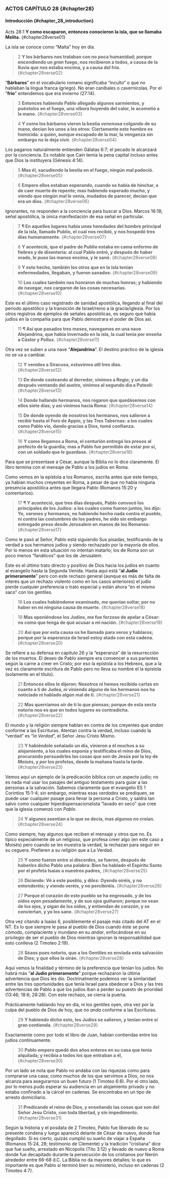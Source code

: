 ### ACTOS CAPÍTULO 28 {#chapter28}

#### Introducción {#chapter\_28\_introduction}

Acts 28:1 **Y como escaparon, entonces conocieron la isla, que se llamaba Melita.** {#chapter28verse01}

La isla se conoce como “Malta” hoy en día.

>2 **Y los bárbaros nos trataban con no poca humanidad; porque encendiendo un *gran* fuego, nos recibieron a todos, a causa de la lluvia que *nos* estaba encima, y a causa del frío.** {#chapter28verse02}

“**Bárbaros**” en el vocabulario romano significaba “inculto” o que no hablaban la lingua franca (griego). No eran caníbales o cavernícolas. Por el “**frío**” entendemos que era invierno (27:14).

>3 **Entonces habiendo Pablo allegado algunos sarmientos, y puésto*los* en el fuego, una víbora huyendo del calor, le acometió a la mano.** {#chapter28verse03}

>4 **Y como los bárbaros vieron la bestia *venenosa* colgando de su mano, decían los unos a los otros: Ciertamente este hombre es homicida: a quien, aunque escapado de la mar, la venganza sin embargo no le deja vivir.** {#chapter28verse04}

Los paganos naturalmente entienden Gálatas 6:7; el pecado le alcanzará por la conciencia. Es notable que Caín temía la pena capital incluso antes que Dios la instituyera (Génesis 4:14).

>5 **Mas él, sacudiendo la bestia en el fuego, ningún mal padeció.** {#chapter28verse05}

>6 **Empero ellos estaban esperando, cuando se había de hinchar, o de caer muerto de repente; mas habiendo esperado mucho, y viendo que ningún mal le venía, mudados de parecer, decían que era un dios.** {#chapter28verse06}

Ignorantes, no responden a la conciencia para buscar a Dios. Marcos 16:18; señal apostólica, la única manifestación de esa señal en particular. 

>7 **¶ En aquellos lugares había *unas* heredades del hombre principal de la isla, llamado Publio, el cual nos recibió, y nos hospedó tres días humanamente.** {#chapter28verse07}

>8 **Y aconteció, que el padre de Publio estaba en cama enfermo de fiebres y de disentería: al cual Pablo entró, y después de haber orado, le puso las manos encima, y le sanó.** {#chapter28verse08}

>9 **Y esto hecho, también los otros que en la isla tenían enfermedades, llegaban, y fueron sanados:** {#chapter28verse09}

>10 **Los cuales también nos honraron de muchas honras; y habiendo de navegar, *nos* cargaron de las cosas necesarias.** {#chapter28verse10}

Este es el último caso registrado de sanidad apostólica, llegando al final del periodo apostólico y la transición de Israel/reino a la gracia/iglesia. Por los otros registros de ejemplos de señales apostólicas, es seguro que había judíos en la compañía para que Pablo demostrara el poder de Dios así.

>11 **¶ Así que pasados tres meses, navegamos en una nave Alejandrina, que había invernado en la isla, la cual tenía por enseña a Cástor y Pollux.** {#chapter28verse11}

Otra vez se suben a una nave “**Alejandrina**”. El destino práctico de la iglesia no se va a cambiar. 

>12 **Y venidos a Siracusa, estuvimos *allí* tres días.** {#chapter28verse12}

>13 **De donde costeando al derredor, vinimos a Regio; y un día después ventando del austro, vinimos al segundo día a Puteoli:** {#chapter28verse13}

>14 **Donde hallando hermanos, nos rogaron que quedásemos con ellos siete días; y así vinimos hacia Roma:** {#chapter28verse14}

>15 **De donde oyendo de nosotros los hermanos, nos salieron a recibir hasta el Foro de Appio, y las Tres Tabernas: a los cuales como Pablo vio, dando gracias a Dios, tomó confianza.** {#chapter28verse15}

>16 **Y como llegamos a Roma, el centurión entregó los presos al prefecto de la guardia; mas a Pablo fue permitido de estar por sí, con un soldado que le guardase.** {#chapter28verse16}

Para que se presentase a César, aunque la Biblia no lo dice claramente. El libro termina con el mensaje de Pablo a los judíos en Roma. 

Como vemos en la epístola a los Romanos, escrita antes que este tiempo, ya habían muchos creyentes en Roma, a pesar de que no había ninguna presencia apostólica antes que llegara Pablo (Romanos 15:20 y comentarios).

>17 **¶ Y aconteció, que tres días después, Pablo convocó los principales de los Judíos: a los cuales como fueron juntos, les dijo: Yo, varones y hermanos, no habiendo hecho nada contra el pueblo, ni *contra* las costumbres de los padres, he sido sin embargo entregado preso desde Jerusalem en manos de los Romanos:** {#chapter28verse17}

Como le pasó al Señor, Pablo está siguiendo Sus pisadas, testificando de la verdad a sus hermanos judíos y siendo rechazado por la mayoría de ellos. Por lo menos en esta situación no intentan matarlo; los de Roma son un poco menos “fanáticos” que los de Jerusalem. 

Este es el último trato directo y positivo de Dios hacia los judíos en cuanto al evangelio hasta la Segunda Venida. Hasta aquí está “**al Judío primeramente**” pero con este rechazo general (aunque es más de falta de interés que un rechazo violento como en los casos anteriores) el judío pierde cualquier preferencia o trato especial y están ahora “en el mismo saco” con los gentiles. 

>18 **Los cuales habiéndome examinado, *me* querían soltar, por no haber en mí ninguna causa de muerte.** {#chapter28verse18}

>19 **Mas oponiéndose los Judíos, me fue forzoso de apelar a César: no como que tenga de qué acusar a mi nación.** {#chapter28verse19}

>20 **Así que por esta causa os he llamado para ver*os* y hablar*os*; porque por la esperanza de Israel estoy atado con esta cadena.** {#chapter28verse20}

Se refiere a su defensa en capítulo 26 y la “esperanza” de la resurrección de los muertos. El deseo de Pablo siempre era convencer a sus parientes según la carne a creer en Cristo; por eso la epístola a los Hebreos, que a la vez es claramente escritura de Pablo pero no lleva su nombre el la epístola (solamente en el título). 

>21 **Entonces ellos le dijeron: Nosotros ni hemos recibido cartas en cuanto a ti de Judea, ni viniendo alguno de los hermanos nos ha noticiado ni hablado algún mal de ti.** {#chapter28verse21}

>22 **Mas querríamos oír de ti lo que piensas; porque de esta secta notorio nos es que en todos lugares es contradicha.** {#chapter28verse22}

El mundo y la religión siempre hablan en contra de los creyentes que *andan* conforme a las Escrituras. Atentan contra la verdad, incluso cuando la “verdad” es “*la Verdad*”, el Señor Jesu Cristo Mismo.

>23 **Y habiéndole señalado un día, vinieron a él muchos a *su* alojamiento, a los cuales exponía y testificaba el reino de Dios, procurando persuadirles las cosas que son de Jesús por la ley de Moisés, y *por* los profetas, desde la mañana hasta la tarde.** {#chapter28verse23}

Vemos aquí un ejemplo de la predicación bíblica con un aspecto judío; no es nada mal usar los pasajes del antiguo testamento para guiar a las personas a la salvación. Sabemos claramente que el evangelio ES 1 Corintios 15:1-4; sin embargo, mientras esas *verdades* se prediquen, se puede usar cualquier pasaje para llevar la persona a Cristo, y saldrá tan salvo como cualquier hiperdispensacionalista “lavado en seco” que cree que la iglesia comenzó con *Pablo*. 

>24 **Y algunos asentían a lo que se decía, mas algunos no creían.** {#chapter28verse24}

Como siempre, hay algunos que reciben el mensaje y otros que no. Es típico especialmente de un religioso, que profesa creer algo (en este caso a Moisés) pero cuando se les muestra la verdad, la rechazan para seguir en su ceguera. Prefieren a su *religión* que a La Verdad.

>25 **Y como fueron entre sí discordes, se fueron, después de haber*les* dicho Pablo una palabra: Bien ha hablado el Espíritu Santo por el profeta Isaías a nuestros padres,** {#chapter28verse25}

>26 **Diciendo: Vé a este pueblo, y dí*les*: Oyendo oiréis, y no entenderéis; y viendo veréis, y no percibiréis.** {#chapter28verse26}

>27 **Porque el corazón de este pueblo se ha engrosado, y de los oídos oyen pesadamente, y de sus ojos guiñaron; porque no vean de los ojos, y oigan de los oídos, y entiendan de corazón, y se conviertan, y yo los sane.** {#chapter28verse27}

Otra vez citando a Isaías 6, posiblemente el pasaje más citado del AT en el NT. Es lo que siempre le pasa al pueblo de Dios cuando éste se pone cómodo, complaciente y mundano en su *andar*, enfocándose en su privilegio de ser el pueblo de Dios mientras ignoran la responsabilidad que esto conlleva (2 Timoteo 2:19).

>28 **Séaos pues notorio, que a los Gentiles es enviada esta salvación de Dios; y *que* ellos la oirán.** {#chapter28verse28}

Aquí vemos la finalidad y término de la preferencia que tenían los judíos. No habrá más “**al Judío primeramente**” porque rechazaron la última advertencia que Dios les dio. Doctrinalmente podemos ver la similaridad entre las tres oportunidades que tenía Israel para obedecer a Dios y las tres advertencias de Pablo a que los judíos iban a perder su puesto de prioridad (13:46; 18:6; 28:28). Con este rechazo, se cierra la puerta.

Prácticamente hablando hoy en día, ni los gentiles oyen, otra vez por la culpa del pueblo de Dios de hoy, que no *anda* conforme a las Escrituras. 

>29 **Y habiendo dicho esto, los Judíos se salieron, y tenían entre sí gran contienda.** {#chapter28verse29}

Exactamente como por todo el libro de Juan, habían contiendas entre los judíos continuamente. 

>30 **Pablo empero quedó dos años enteros en su casa que tenía alquilada; y recibía a todos los que entraban a él,** {#chapter28verse30}

Por un lado se nota que Pablo no andaba con las riquezas como para comprarse una casa; como muchos de los que servimos a Dios, no nos alcanza para asegurarnos un buen futuro (1 Timoteo 6:8). Por el otro lado, por lo menos pudo esperar su audiencia en un alojamiento privado y no estaba confinado a la cárcel en cadenas. Se encontraba en un tipo de arresto domiciliario.

>31 **Predicando el reino de Dios, y enseñando las cosas que son del Señor Jesu Cristo, con toda libertad, y sin impedimento.** {#chapter28verse31}

Según la historia y el posdata de 2 Timoteo, Pablo fue liberado de su presente condena y luego apareció delante de César de nuevo, donde fue degollado. Si es cierto, quizás cumplió su sueño de viajar a España (Romanos 15:24, 28; testimonio de Clemente) y la tradición “cristiana” dice que fue suelto, arrestado en Nicópolis (Tito 3:12) y llevado de nuevo a Roma donde fue decapitado durante la persecución de los cristianos por Nerón alrededor entre 66-68 d.C. La Biblia no da mayores detalles; lo que es importante es que Pablo sí terminó bien su ministerio, incluso en cadenas (2 Timoteo 4:7).
